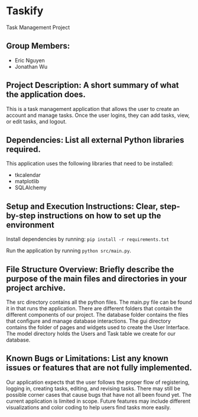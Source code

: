 # Taskify
Task Management Project 

## Group Members:

- Eric Nguyen
- Jonathan Wu

## Project Description: A short summary of what the application does.
This is a task management application that allows the user to create an account and manage tasks.
Once the user logins, they can add tasks, view, or edit tasks, and logout.

## Dependencies: List all external Python libraries required.
This application uses the following libraries that need to be installed:
- tkcalendar
- matplotlib
- SQLAlchemy

## Setup and Execution Instructions: Clear, step-by-step instructions on how to set up the environment 
Install dependencies by running: `pip install -r requirements.txt`

Run the application by running `python src/main.py`.

## File Structure Overview: Briefly describe the purpose of the main files and directories in your project archive.
The src directory contains all the python files. The main.py file can be found it in that runs the application. 
There are different folders that contain the different components of our project. The database folder contains the files that configure and manage database interactions.
The gui directory contains the folder of pages and widgets used to create the User Interface.
The model directory holds the Users and Task table we create for our database.

## Known Bugs or Limitations: List any known issues or features that are not fully implemented.
Our application expects that the user follows the proper flow of registering, logging in, creating tasks, editing, and revising tasks.
There may still be possible corner cases that cause bugs that have not all been found yet.
The current application is limited in scope. Future features may include different visualizations and color coding to help users find tasks more easily.
